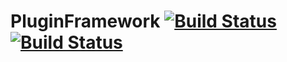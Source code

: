 # PluginFramework [![Build Status](https://drone.io/github.com/hexosse/BasePlugin/status.png)](https://drone.io/github.com/hexosse/BasePlugin/latest) [![Build Status](https://travis-ci.org/hexosse/PluginFramework.svg?branch=master)](https://travis-ci.org/hexosse/PluginFramework)
